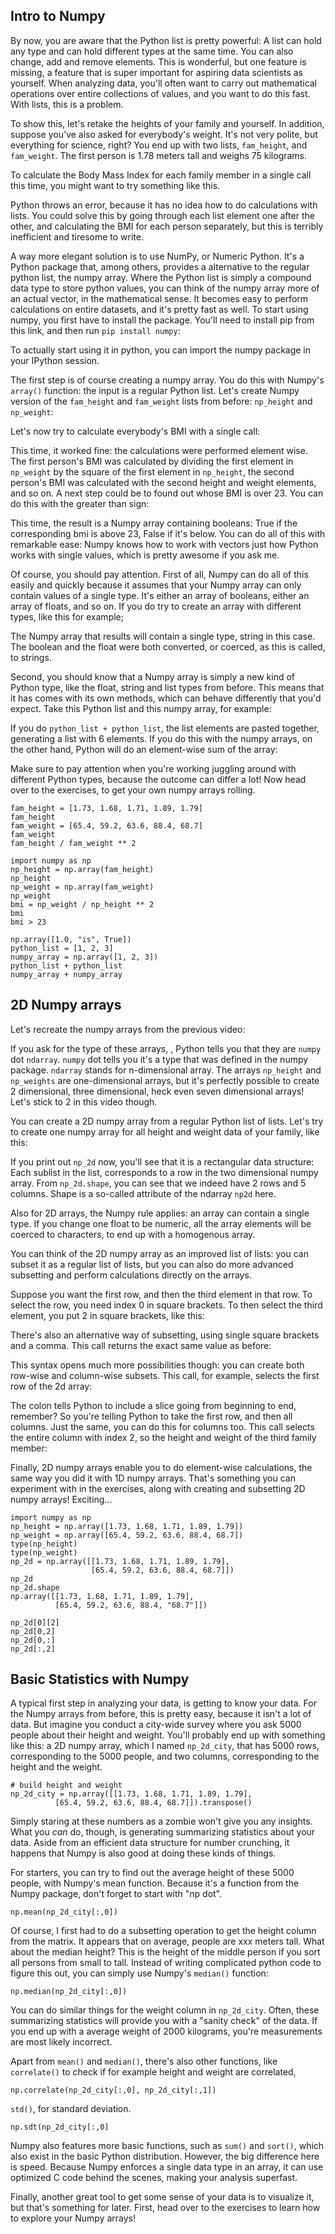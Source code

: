 ## Intro to Numpy

By now, you are aware that the Python list is pretty powerful: A list can hold any type and can hold different types at the same time. You can also change, add and remove elements. This is wonderful, but one feature is missing, a feature that is super important for aspiring data scientists as yourself. When analyzing data, you'll often want to carry out mathematical operations over entire collections of values, and you want to do this fast. With lists, this is a problem.

To show this, let's retake the heights of your family and yourself. In addition, suppose you've also asked for everybody's weight. It's not very polite, but everything for science, right? You end up with two lists, `fam_height`, and `fam_weight`. The first person is 1.78 meters tall and weighs 75 kilograms.

To calculate the Body Mass Index for each family member in a single call this time, you might want to try something like this.

Python throws an error, because it has no idea how to do calculations with lists. You could solve this by going through each list element one after the other, and calculating the BMI for each person separately, but this is terribly inefficient and tiresome to write.

A way more elegant solution is to use NumPy, or Numeric Python. It's a Python package that, among others, provides a alternative to the regular python list, the numpy array. Where the Python list is simply a compound data type to store python values, you can think of the numpy array more of an actual vector, in the mathematical sense. It becomes easy to perform calculations on entire datasets, and it's pretty fast as well. To start using numpy, you first have to install the package. You'll need to install pip from this link, and then run `pip install numpy`:

To actually start using it in python, you can import the numpy package in your IPython session.

The first step is of course creating a numpy array. You do this with Numpy's `array()` function: the input is a regular Python list. Let's create Numpy version of the `fam_height` and `fam_weight` lists from before: `np_height` and `np_weight`:

Let's now try to calculate everybody's BMI with a single call:

This time, it worked fine: the calculations were performed element wise. The first person's BMI was calculated by dividing the first element in `np_weight` by the square of the first element in `np_height`, the second person's BMI was calculated with the second height and weight elements, and so on. A next step could be to found out whose BMI is over 23. You can do this with the greater than sign:

This time, the result is a Numpy array containing booleans: True if the corresponding bmi is above 23, False if it's below. You can do all of this with remarkable ease: Numpy knows how to work with vectors just how Python works with single values, which is pretty awesome if you ask me.

Of course, you should pay attention. First of all, Numpy can do all of this easily and quickly because it assumes that your Numpy array can only contain values of a single type. It's either an array of booleans, either an array of floats, and so on. If you do try to create an array with different types, like this for example;

The Numpy array that results will contain a single type, string in this case. The boolean and the float were both converted, or coerced, as this is called, to strings.

Second, you should know that a Numpy array is simply a new kind of Python type, like the float, string and list types from before. This means that it has comes with its own methods, which can behave differently that you'd expect. Take this Python list and this numpy array, for example:

If you do `python_list + python_list`, the list elements are pasted together, generating a list with 6 elements. If you do this with the numpy arrays, on the other hand, Python will do an element-wise sum of the array:

Make sure to pay attention when you're working juggling around with different Python types, because the outcome can differ a lot! Now head over to the exercises, to get your own numpy arrays rolling.


```
fam_height = [1.73, 1.68, 1.71, 1.89, 1.79]
fam_height
fam_weight = [65.4, 59.2, 63.6, 88.4, 68.7]
fam_weight
fam_height / fam_weight ** 2

import numpy as np
np_height = np.array(fam_height)
np_height
np_weight = np.array(fam_weight)
np_weight
bmi = np_weight / np_height ** 2
bmi
bmi > 23

np.array([1.0, "is", True])
python_list = [1, 2, 3]
numpy_array = np.array([1, 2, 3])
python_list + python_list
numpy_array + numpy_array
```

## 2D Numpy arrays

Let's recreate the numpy arrays from the previous video:

If you ask for the type of these arrays, <PAUSE>, Python tells you that they are `numpy` dot `ndarray`. `numpy` dot tells you it's a type that was defined in the numpy package. `ndarray` stands for n-dimensional array. The arrays `np_height` and `np_weights` are one-dimensional arrays, but it's perfectly possible to create 2 dimensional, three dimensional, heck even seven dimensional arrays! Let's stick to 2 in this video though.

You can create a 2D numpy array from a regular Python list of lists. Let's try to create one numpy array for all height and weight data of your family, like this:

If you print out `np_2d` now, you'll see that it is a rectangular data structure: Each sublist in the list, corresponds to a row in the two dimensional numpy array. From `np_2d.shape`, you can see that we indeed have 2 rows and 5 columns. Shape is a so-called attribute of the ndarray `np2d` here. 

Also for 2D arrays, the Numpy rule applies: an array can contain a single type. If you change one float to be numeric, all the array elements will be coerced to characters, to end up with a homogenous array.

You can think of the 2D numpy array as an improved list of lists: you can subset it as a regular list of lists, but you can also do more advanced subsetting and perform calculations directly on the arrays. 

Suppose you want the first row, and then the third element in that row. To select the row, you need index 0 in square brackets. To then select the third element, you put 2 in square brackets, like this:

There's also an alternative way of subsetting, using single square brackets and a comma. This call returns the exact same value as before:

This syntax opens much more possibilities though: you can create both row-wise and column-wise subsets. This call, for example, selects the first row of the 2d array:

The colon tells Python to include a slice going from beginning to end, remember? So you're telling Python to take the first row, and then all columns. Just the same, you can do this for columns too. This call selects the entire column with index 2, so the height and weight of the third family member:

Finally, 2D numpy arrays enable you to do element-wise calculations, the same way you did it with 1D numpy arrays. That's something you can experiment with in the exercises, along with creating and subsetting 2D numpy arrays! Exciting...

```
import numpy as np
np_height = np.array([1.73, 1.68, 1.71, 1.89, 1.79])
np_weight = np.array([65.4, 59.2, 63.6, 88.4, 68.7])
type(np_height)
type(np_weight)
np_2d = np.array([[1.73, 1.68, 1.71, 1.89, 1.79],
                  [65.4, 59.2, 63.6, 88.4, 68.7]])
np_2d
np_2d.shape
np.array([[1.73, 1.68, 1.71, 1.89, 1.79],
          [65.4, 59.2, 63.6, 88.4, "68.7"]])
          
np_2d[0][2]
np_2d[0,2]
np_2d[0,:]
np_2d[:,2]
```

## Basic Statistics with Numpy

A typical first step in analyzing your data, is getting to know your data. For the Numpy arrays from before, this is pretty easy, because it isn't a lot of data. But imagine you conduct a city-wide survey where you ask 5000 people about their height and weight. You'll probably end up with something like this: a 2D numpy array, which I named `np_2d_city`, that has 5000 rows, corresponding to the 5000 people, and two columns, corresponding to the height and the weight.

```
# build height and weight
np_2d_city = np.array([[1.73, 1.68, 1.71, 1.89, 1.79],
          [65.4, 59.2, 63.6, 88.4, 68.7]]).transpose()
```

Simply staring at these numbers as a zombie won't give you any insights. What you _can_ do, though, is generating summarizing statistics about your data. Aside from an efficient data structure for number crunching, it happens that Numpy is also good at doing these kinds of things. 

For starters, you can try to find out the average height of these 5000 people, with Numpy's mean function. Because it's a function from the Numpy package, don't forget to start with "np dot". 

```
np.mean(np_2d_city[:,0])
```

Of course, I first had to do a subsetting operation to get the height column from the matrix. It appears that on average, people are xxx meters tall. What about the median height? This is the height of the middle person if you sort all persons from small to tall. Instead of writing complicated python code to figure this out, you can simply use Numpy's `median()` function:

```
np.median(np_2d_city[:,0])
```

You can do similar things for the weight column in `np_2d_city`. Often, these summarizing statistics will provide you with a "sanity check" of the data. If you end up with a average weight of 2000 kilograms, you're measurements are most likely incorrect.

Apart from `mean()` and `median()`, there's also other functions, like `correlate()` to check if for example height and weight are correlated,

```
np.correlate(np_2d_city[:,0], np_2d_city[:,1])
```

`std()`, for standard deviation. 

```
np.sdt(np_2d_city[:,0]
```

Numpy also features more basic functions, such as `sum()` and `sort()`, which also exist in the basic Python distribution. However, the big difference here is speed. Because Numpy enforces a single data type in an array, it can use optimized C code behind the scenes, making your analysis superfast. 

Finally, another great tool to get some sense of your data is to visualize it, but that's something for later. First, head over to the exercises to learn how to explore your Numpy arrays!